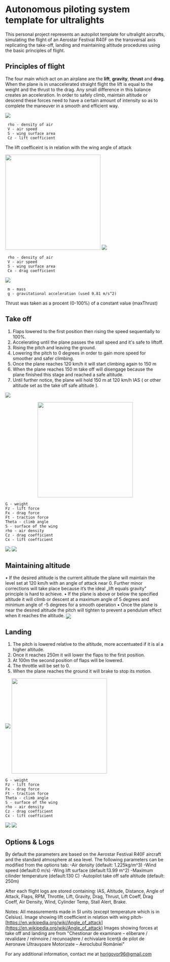 
# Autonomous piloting system template for ultralights

This personal project represents an autopilot template for ultralight aircrafts, simulating the flight of an Aerostar Festival R40F  on the transversal axis replicating the take-off, landing and maintaining altitude procedures using the basic principles of flight.


## Principles of flight

The four main which act on an airplane are the **lift**, **gravity**,  **thrust** and **drag**. When the plane is in unaccelerated straight flight the lift is equal to the weight and the thrust to the drag. Any small difference in this balance creates an acceleration. In order to safely climb, maintain altitude or descend these forces need to have a certain amount of intensity so as to complete the maneuver in a smooth and efficient way.


<img src="https://render.githubusercontent.com/render/math?math=Lift =1/2*\rho*V^2*S*Cz">

     rho - density of air
     V - air speed
     S - wing surface area
     Cz - lift coefficient
     
The lift coefficeint is in relation with the wing angle of attack 

<img align="centre" height="300" src="images/angleOfAttack.jpg">

<img src="https://render.githubusercontent.com/render/math?math=Drag =1/2*\rho*V^2*S*Cx">

     rho - density of air
     V - air speed
     S - wing surface area
     Cx - drag coefficient
     
<img src="https://render.githubusercontent.com/render/math?math=Weight =m*g">

     m - mass
     g - gravitational acceleration (used 9.81 m/s^2)
     
 Thrust was taken as a procent (0-100%) of a constant value (maxThrust)
     
## Take off
1. Flaps lowered to the first position then rising the speed sequentially to 100%.
2. Accelerating until the plane passes the stall speed and it's safe to liftoff.
3. Rising the pitch and leaving the ground.
4. Lowering the pitch to 0 degrees in order to gain more speed for smoother and safer climbing.
5. Once the plane reaches 120 km/h it will start climbing again to 150 m
6. When the plane reaches 150 m take off will disengage because the plane finished this stage and reached a safe altitude.
7. Until further notice, the plane will hold 150 m at 120 km/h IAS ( or other altitude set as the take off safe altitude ).

<img align="center" src="images/takeOff.jpg">

<p align="center">
	<img align="center" height="300" src="images/takeOffForces.jpg">
</p>

    G - weight
    Fz - lift force
    Fx - drag force
    Ft - traction force
    Theta - climb angle
    S - surface of the wing
    rho - air density
    Cz - drag coefficient
    Cx - lift coefficient
   
   <img src="https://render.githubusercontent.com/render/math?math=Ft =Fx%2B G2 =Fx%2BG*sin(\theta) = 1/2*\rho*V^2*S*Cx%2BG*sin(\theta)">
   
   <img src="https://render.githubusercontent.com/render/math?math=Fz =G*cos(\theta) = 1/2*\rho*V^2*S*Cx">
   
## Maintaining altitude

• If the desired altitude is the current altitude the plane will maintain the level set at 120 km/h with an angle of attack near 0. Further minor corrections will take place because it’s the ideal „lift equals gravity" principle is hard to achieve.
• If the plane is above or below the specified altitude it will climb or descent at a maximum angle of 5 degrees and minimum angle of -5 degrees for a smooth operation
• Once the plane is near the desired altitude the pitch will tighten to prevent a pendulum effect when it reaches the altitude.
<img align="center" src="images/maintainAltitude.jpg">
## Landing

1. The pitch is lowered relative to the altitude, more accentuated if it is al a higher altitude.
2. Once it reaches 250m it will lower the flaps to the first position.
3. At 100m the second position of flaps will be lowered.
4. The throttle will be set to 0.
5. When the plane reaches the ground it will brake to stop its motion.

<img align="center" src="images/land.jpg">

<img align="center" height="300" src="images/landForces.jpg">

    G - weight
    Fz - lift force
    Fx - drag force
    Ft - traction force
    Theta - climb angle
    S - surface of the wing
    rho - air density
    Cz - drag coefficient
    Cx - lift coefficient
   
 <img src="https://render.githubusercontent.com/render/math?math=Fx =Ft%2BG2 =Ft%2BG*sin(\theta)">
   
   <img src="https://render.githubusercontent.com/render/math?math=Fz =G1 =G*cos(\theta) = 1/2*\rho*V^2*S*Cx">
   
## Options & Logs
By default the parameters are based on the Aerostar Festival R40F aircraft and the standard atmosphere at sea level.
The following parameters can be modified from the options tab:
	-Air density (default: 1.225kg/m^3)
	-Wind speed (default:0 m/s)
	-Wing lift surface  (default:13.99 m^2)
	-Maximum cilinder temperature (default:130 C)
	-Autopilot take off safe altitude  (default: 250m)
	
After each flight logs are stored containing:
IAS, Altitude, Distance, Angle of Attack, Flaps, RPM, Throttle, Lift, Gravity, Drag, Thrust, Lift Coeff, Drag Coeff, Air Density, Wind, Cylinder Temp, Stall Alert, Brake.
	
Notes:
All measurements made in SI units (except temperature which is in Celsius).
Image showing lift coefficient in relation with wing pitch-[https://en.wikipedia.org/wiki/Angle_of_attack](https://en.wikipedia.org/wiki/Angle_of_attack)
Images showing forces at take off and landing are from "Chestionar de examinare – eliberare / revalidare / reînnoire / recunoaştere / echivalare licenţă  de pilot de Aeronave Ultrauşoare Motorizate – Aeroclubul României"

For any additional information, contact me at horigovor96@gmail.com
